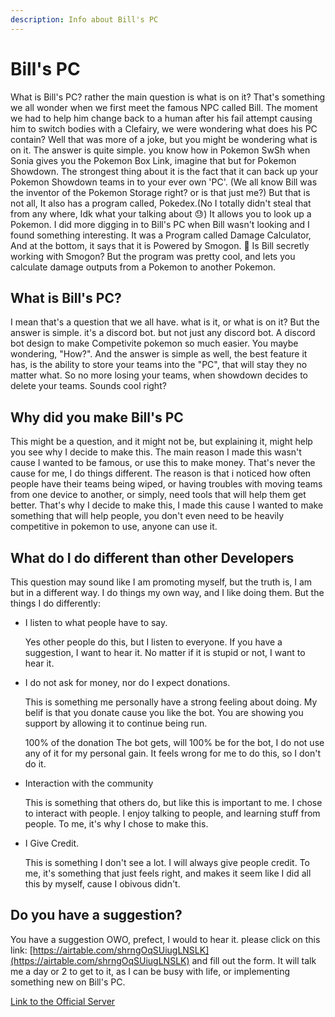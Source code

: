 ```yaml
---
description: Info about Bill's PC
---
```


# Bill's PC

What is Bill's PC? rather the main question is what is on it? That's something we all wonder when we first meet the famous NPC called Bill. The moment we had to help him change back to a human after his fail attempt causing him to switch bodies with a Clefairy, we were wondering what does his PC contain? Well that was more of a joke, but you might be wondering what is on it. The answer is quite simple. you know how in Pokemon SwSh when Sonia gives you the Pokemon Box Link, imagine that but for Pokemon Showdown. The strongest thing about it is the fact that it can back up your Pokemon Showdown teams in to your ever own 'PC'. \(We all know Bill was the inventor of the Pokemon Storage right? or is that just me?\) But that is not all, It also has a program called, Pokedex.\(No I totally didn't steal that from any where, Idk what your talking about 😓\) It allows you to look up a Pokemon. I did more digging in to Bill's PC when Bill wasn't looking and I found something interesting. It was a Program called Damage Calculator, And at the bottom, it says that it is Powered by Smogon. 🤔 Is Bill secretly working with Smogon? But the program was pretty cool, and lets you calculate damage outputs from a Pokemon to another Pokemon.

## What is Bill's PC?

I mean that's a question that we all have. what is it, or what is on it? But the answer is simple. it's a discord bot. but not just any discord bot. A discord bot design to make Competivite pokemon so much easier. You maybe wondering, "How?". And the answer is simple as well, the best feature it has, is the ability to store your teams into the "PC", that will stay they no matter what. So no more losing your teams, when showdown decides to delete your teams. Sounds cool right?

## Why did you make Bill's PC

This might be a question, and it might not be, but explaining it, might help you see why I decide to make this. The main reason I made this wasn't cause I wanted to be famous, or use this to make money. That's never the cause for me, I do things different. The reason is that i noticed how often people have their teams being wiped, or having troubles with moving teams from one device to another, or simply, need tools that will help them get better. That's why I decide to make this, I made this cause I wanted to make something that will help people, you don't even need to be heavily competitive in pokemon to use, anyone can use it.

## What do I do different than other Developers

This question may sound like I am promoting myself, but the truth is, I am but in a different way. I do things my own way, and I like doing them. But the things I do differently:

* I listen to what people have to say.

  Yes other people do this, but I listen to everyone. If you have a suggestion, I want to hear it. No matter if it is stupid or not, I want to hear it.

* I do not ask for money, nor do I expect donations.

  This is something me personally have a strong feeling about doing. My belif is that you donate cause you like the bot. You are showing you support by allowing it to continue being run.

  100% of the donation The bot gets, will 100% be for the bot, I do not use any of it for my personal gain. It feels wrong for me to do this, so I don't do it.

* Interaction with the community

  This is something that others do, but like this is important to me. I chose to interact with people. I enjoy talking to people, and learning stuff from people. To me, it's why I chose to make this.

* I Give Credit.

  This is something I don't see a lot. I will always give people credit. To me, it's something that just feels right, and makes it seem like I did all this by myself, cause I obivous didn't.

## Do you have a suggestion?

You have a suggestion OWO, prefect, I would to hear it. please click on this link: [https://airtable.com/shrngOqSUiugLNSLK](https://airtable.com/shrngOqSUiugLNSLK) and fill out the form. It will talk me a day or 2 to get to it, as I can be busy with life, or implementing something new on Bill's PC.

[Link to the Official Server](https://discord.gg/uhMbRMa)

